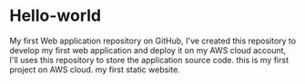 # Hello-world
My first Web application repository on GitHub,
I've created this repository to develop my first web application and deploy it on my AWS cloud account,
I'll uses this repository to store the application source code.
this is my first project on AWS cloud.
my first static website.
